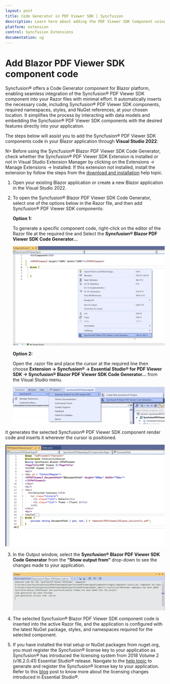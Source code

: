 ```yaml
---
layout: post
title: Code Generator in PDF Viewer SDK | Syncfusion
description: Learn here about adding the PDF Viewer SDK Component using Code Generator of Syncfusion PDF Viewer SDK Extension for Visual Studio.
platform: extension
control: Syncfusion Extensions
documentation: ug
---
```


# Add Blazor PDF Viewer SDK component code

Syncfusion® offers a Code Generator component for Blazor platform, enabling seamless integration of the Syncfusion® PDF Viewer SDK component into your Razor files with minimal effort. It automatically inserts the necessary code, including Syncfusion® PDF Viewer SDK components, required namespaces, styles, and NuGet references, at your chosen location. It simplifies the process by interacting with data models and embedding the Syncfusion® PDF Viewer SDK components with the desired features directly into your application.

The steps below will assist you to add the Syncfusion® PDF Viewer SDK components code in your Blazor application through **Visual Studio 2022**:

N> Before using the Syncfusion® Blazor PDF Viewer SDK Code Generator, check whether the Syncfusion® PDF Viewer SDK Extension is installed or not in Visual Studio Extension Manager by clicking on the Extensions -> Manage Extensions -> Installed. If this extension not installed, install the extension by follow the steps from the [download and installation](download-and-installation) help topic.

1. Open your existing Blazor application or create a new Blazor application in the Visual Studio 2022.

2. To open the Syncfusion® Blazor PDF Viewer SDK Code Generator, select one of the options below in the Razor file, and then add Syncfusion® PDF Viewer SDK components:

    **Option 1:**

    To generate a specific component code, right-click on the editor of the Razor file at the required line and Select the **Syncfusion® Blazor PDF Viewer SDK Code Generator...**

    ![CodeGeneratorCommand](images/Code-Generator-Command.png)

    **Option 2:**

    Open the .razor file and place the cursor at the required line then choose **Extension -> Syncfusion® -> Essential Studio® for PDF Viewer SDK -> Syncfusion® Blazor PDF Viewer SDK Code Generator…** from the Visual Studio menu.

    ![CodeGeneratorMenu](images/Code-Generator-Menu.png)

 It generates the selected Syncfusion® PDF Viewer SDK component render code and inserts it wherever the cursor is positioned.

![ComponentRenderCode](images/Code-Generator-ComponentRenderCode.png)

3. In the Output window, select the **Syncfusion® Blazor PDF Viewer SDK Code Generator** from the **“Show output from”** drop-down to see the changes made to your application.

    ![OutputWindow](images/Code-Generator-OutputWindow.png)

4. The selected Syncfusion® Blazor PDF Viewer SDK component code is inserted into the active Razor file, and the application is configured with the latest NuGet package, styles, and namespaces required for the selected component.

5. If you have installed the trial setup or NuGet packages from nuget.org, you must register the Syncfusion® license key to your application as Syncfusion® has introduced the licensing system from 2018 Volume 2 (v16.2.0.41) Essential Studio® release. Navigate to the [help topic](https://help.syncfusion.com/common/essential-studio/licensing/overview#how-to-generate-syncfusion-license-key) to generate and register the Syncfusion® license key to your application. Refer to this [blog](https://www.syncfusion.com/blogs/post/whats-new-in-2018-volume-2) post to know more about the licensing changes introduced in Essential Studio®.

